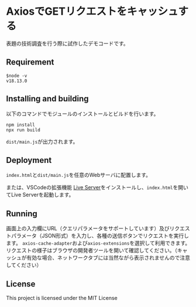 # AxiosでGETリクエストをキャッシュする

表題の技術調査を行う際に試作したデモコードです。

## Requirement

```
$node -v
v18.13.0
```

## Installing and building

以下のコマンドでモジュールのインストールとビルドを行います。

```
npm install
npx run build
```

```dist/main.js```が出力されます。

## Deployment
```index.html```と```dist/main.js```を任意のWebサーバに配置します。

または、VSCodeの拡張機能 [Live Server](https://marketplace.visualstudio.com/items?itemName=ritwickdey.LiveServer)をインストールし、```index.html```を開いてLive Serverを起動します。

## Running
画面上の入力欄にURL（クエリパラメータをサポートしています）及びリクエストパラメータ（JSON形式）を入力し、各種の送信ボタンでリクエストを実行します。
```axios-cache-adapter```および```axios-extensions```を選択して利用できます。
リクエストの様子はブラウザの開発者ツールを開いて確認してください。（キャッシュが有効な場合、ネットワークタブには当然ながら表示されませんので注意してください）

## License

This project is licensed under the MIT License
